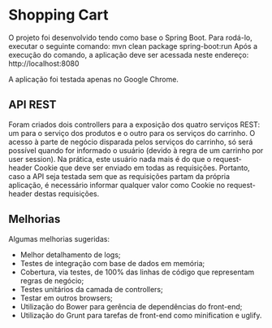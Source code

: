 # Shopping Cart

O projeto foi desenvolvido tendo como base o Spring Boot. Para rodá-lo, executar o seguinte comando: mvn clean package spring-boot:run
Após a execução do comando, a aplicação deve ser acessada neste endereço: http://localhost:8080

A aplicação foi testada apenas no Google Chrome.

## API REST

Foram criados dois controllers para a exposição dos quatro serviços REST: um para o serviço dos produtos e o outro para os serviços do carrinho.
O acesso à parte de negócio disparada pelos serviços do carrinho, só será possível quando for informado o usuário (devido à regra de um carrinho por user session). Na prática, este usuário nada mais é do que o request-header Cookie que deve ser enviado em todas as requisições. Portanto, caso a API seja testada sem que as requisições partam da própria aplicação, é necessário informar qualquer valor como Cookie no request-header destas requisições.

## Melhorias

Algumas melhorias sugeridas:
* Melhor detalhamento de logs;
* Testes de integração com base de dados em memória;
* Cobertura, via testes, de 100% das linhas de código que representam regras de negócio;
* Testes unitários da camada de controllers;
* Testar em outros browsers;
* Utilização do Bower para gerência de dependências do front-end;
* Utilização do Grunt para tarefas de front-end como minification e uglify.